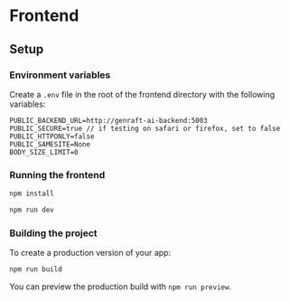 # Frontend

## Setup

### Environment variables

Create a `.env` file in the root of the frontend directory with the following variables:

```
PUBLIC_BACKEND_URL=http://genraft-ai-backend:5003
PUBLIC_SECURE=true // if testing on safari or firefox, set to false
PUBLIC_HTTPONLY=false
PUBLIC_SAMESITE=None
BODY_SIZE_LIMIT=0
```

### Running the frontend

```bash
npm install

npm run dev
```

### Building the project

To create a production version of your app:

```bash
npm run build
```

You can preview the production build with `npm run preview`.

